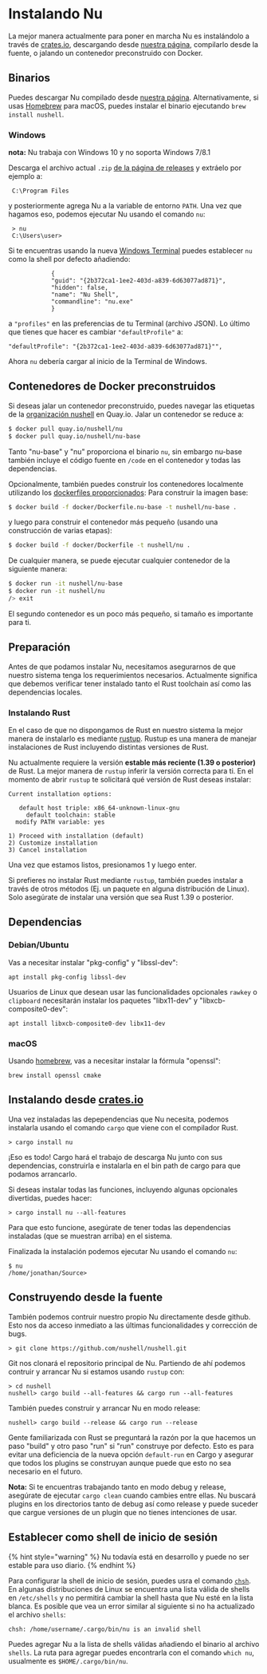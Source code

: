 # Instalando Nu

La mejor manera actualmente para poner en marcha Nu es instalándolo a través de [crates.io](https://crates.io), descargando desde [nuestra página](https://github.com/nushell/nushell/releases), compilarlo desde la fuente, o jalando un contenedor preconstruido con Docker.

## Binarios

Puedes descargar Nu compilado desde [nuestra página](https://github.com/nushell/nushell/releases). Alternativamente, si usas [Homebrew](https://brew.sh/) para macOS, puedes instalar el binario ejecutando `brew install nushell`.

### Windows

**nota:** Nu trabaja con Windows 10 y no soporta Windows 7/8.1

Descarga el archivo actual `.zip` [de la página de releases](https://github.com/nushell/nushell/releases) y extráelo por ejemplo a:

```
 C:\Program Files
 ```

y posteriormente agrega Nu a la variable de entorno `PATH`. Una vez que hagamos eso, podemos ejecutar Nu usando el comando `nu`:

```
 > nu
 C:\Users\user>
 ```

 Si te encuentras usando la nueva [Windows Terminal](https://github.com/microsoft/terminal) puedes establecer `nu` como la shell por defecto añadiendo:

 ```         
             {
             "guid": "{2b372ca1-1ee2-403d-a839-6d63077ad871}",
             "hidden": false,
             "name": "Nu Shell",
             "commandline": "nu.exe"
             }
 ```

 a  `"profiles"` en las preferencias de tu Terminal (archivo JSON). Lo último que tienes que hacer es cambiar `"defaultProfile"` a:

 ```
 "defaultProfile": "{2b372ca1-1ee2-403d-a839-6d63077ad871}"",
 ```
 
 Ahora `nu` debería cargar al inicio de la Terminal de Windows.

## Contenedores de Docker preconstruidos

Si deseas jalar un contenedor preconstruido, puedes navegar las etiquetas de la [organización nushell](https://quay.io/organization/nushell)
en Quay.io. Jalar un contenedor se reduce a:

```bash
$ docker pull quay.io/nushell/nu
$ docker pull quay.io/nushell/nu-base
```

Tanto "nu-base" y "nu" proporciona el binario `nu`, sin embargo nu-base también incluye el código fuente en `/code` en el contenedor y todas las dependencias.

Opcionalmente, también puedes construir los contenedores localmente utilizando los [dockerfiles proporcionados](https://github.com/nushell/nushell/tree/master/docker):
Para construir la imagen base:

```bash
$ docker build -f docker/Dockerfile.nu-base -t nushell/nu-base .
``` 

y luego para construir el contenedor más pequeño (usando una construcción de varias etapas):

```bash
$ docker build -f docker/Dockerfile -t nushell/nu .
``` 

De cualquier manera, se puede ejecutar cualquier contenedor de la siguiente manera:

```bash
$ docker run -it nushell/nu-base
$ docker run -it nushell/nu
/> exit
```

El segundo contenedor es un poco más pequeño, si tamaño es importante para ti.

## Preparación

Antes de que podamos instalar Nu, necesitamos asegurarnos de que nuestro sistema tenga los requerimientos necesarios. Actualmente significa que debemos verificar tener instalado tanto el Rust toolchain así como las dependencias locales.

### Instalando Rust

En el caso de que no dispongamos de Rust en nuestro sistema la mejor manera de instalarlo es mediante [rustup](https://rustup.rs/). Rustup es una manera de manejar instalaciones de Rust incluyendo distintas versiones de Rust.

Nu actualmente requiere la versión **estable más reciente (1.39 o posterior)** de Rust. La mejor manera de `rustup` inferir la versión correcta para ti. En el momento de abrir `rustup` te solicitará qué versión de Rust deseas instalar:

```
Current installation options:

   default host triple: x86_64-unknown-linux-gnu
     default toolchain: stable
  modify PATH variable: yes

1) Proceed with installation (default)
2) Customize installation
3) Cancel installation
```

Una vez que estamos listos, presionamos 1 y luego enter.

Si prefieres no instalar Rust mediante `rustup`, también puedes instalar a través de otros métodos (Ej. un paquete en alguna distribución de Linux). Solo asegúrate de instalar una versión que sea Rust 1.39 o posterior.

## Dependencias

### Debian/Ubuntu

Vas a necesitar instalar "pkg-config" y "libssl-dev":

```
apt install pkg-config libssl-dev
```

Usuarios de Linux que desean usar las funcionalidades opcionales `rawkey` o `clipboard` necesitarán instalar los paquetes "libx11-dev" y "libxcb-composite0-dev":

```
apt install libxcb-composite0-dev libx11-dev
```

### macOS

Usando [homebrew](https://brew.sh/), vas a necesitar instalar la fórmula "openssl":

```
brew install openssl cmake
```

## Instalando desde [crates.io](https://crates.io)

Una vez instaladas las depependencias que Nu necesita, podemos instalarla usando el comando `cargo` que viene con el compilador Rust.

```
> cargo install nu
```

¡Eso es todo! Cargo hará el trabajo de descarga Nu junto con sus dependencias, construirla e instalarla en el bin path de cargo para que podamos arrancarlo.

Si deseas instalar todas las funciones, incluyendo algunas opcionales divertidas, puedes hacer:

```
> cargo install nu --all-features
```

Para que esto funcione, asegúrate de tener todas las dependencias instaladas (que se muestran arriba) en el sistema.

Finalizada la instalación podemos ejecutar Nu usando el comando `nu`:

```
$ nu
/home/jonathan/Source> 
```

## Construyendo desde la fuente

También podemos contruir nuestro propio Nu directamente desde github. Esto nos da acceso inmediato a las últimas funcionalidades y corrección de bugs.

```
> git clone https://github.com/nushell/nushell.git
```

Git nos clonará el repositorio principal de Nu. Partiendo de ahí podemos contruir y arrancar Nu si estamos usando `rustup` con:

```
> cd nushell
nushell> cargo build --all-features && cargo run --all-features
```

También puedes construir y arrancar Nu en modo release:

```
nushell> cargo build --release && cargo run --release
```
Gente familiarizada con Rust se preguntará la razón por la que hacemos un paso "build" y otro paso "run" si "run" construye por defecto. Esto es para evitar una deficiencia de la nueva opción `default-run` en Cargo y asegurar que todos los plugins se construyan aunque puede que esto no sea necesario en el futuro.

**Nota:** Si te encuentras trabajando tanto en modo debug y release, asegúrate de ejecutar `cargo clean` cuando cambies entre ellas. Nu buscará plugins en los directorios tanto de debug así como release y puede suceder que cargue versiones de un plugin que no tienes intenciones de usar.

## Establecer como shell de inicio de sesión

{% hint style="warning" %} Nu todavía está en desarrollo y puede no ser estable para uso diario. {% endhint %}

Para configurar la shell de inicio de sesión, puedes usra el comando [`chsh`](https://linux.die.net/man/1/chsh).
En algunas distribuciones de Linux se encuentra una lista válida de shells en `/etc/shells` y no permitirá cambiar la shell hasta que Nu esté en la lista blanca. Es posible que vea un error similar al siguiente si no ha actualizado el archivo `shells`:

```
chsh: /home/username/.cargo/bin/nu is an invalid shell
```

Puedes agregar Nu a la lista de shells válidas añadiendo el binario al archivo `shells`. La ruta para agregar puedes encontrarla con el comando `which nu`, usualmente es `$HOME/.cargo/bin/nu`.